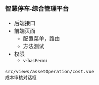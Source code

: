 <span  style="font-family: Simsun,serif; font-size: 17px; ">

### 智慧停车-综合管理平台

- 后端接口
- 前端页面
    - 配置菜单，路由
    - 方法测试
- 权限
    - v-hasPermi

~~~
src/views/assetOperation/cost.vue
成本审核对话框
~~~

</span>
